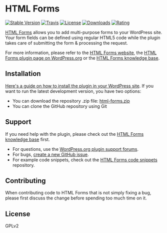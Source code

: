 HTML Forms
======================
[![Stable Version](https://poser.pugx.org/ibericode/html-forms/v/stable.svg)](https://packagist.org/packages/ibericode/html-forms)
[![Travis](https://img.shields.io/travis/ibericode/html-forms.svg)](https://travis-ci.org/ibericode/html-forms)
[![License](https://poser.pugx.org/ibericode/html-forms/license.svg)](https://packagist.org/packages/ibericode/html-forms)
[![Downloads](https://img.shields.io/wordpress/plugin/dt/html-forms.svg)](https://wordpress.org/plugins/html-forms/advanced/)
[![Rating](https://img.shields.io/wordpress/plugin/r/html-forms.svg)](https://wordpress.org/support/plugin/html-forms/reviews/)

[HTML Forms](https://htmlformsplugin.com/#utm_source=github&utm_medium=html-forms&utm_campaign=readme) allows you to add multi-purpose forms to your WordPress site. Your form fields can be defined using regular HTML5 code while the plugin takes care of submitting the form & processing the request. 

For more information, please refer to the [HTML Forms  website](https://htmlformsplugin.com/#utm_source=github&utm_medium=html-forms&utm_campaign=readme), the [HTML Forms plugin page on WordPress.org](https://wordpress.org/plugins/html-forms/) or the [HTML Forms knowledge base](https://kb.htmlformsplugin.com/#utm_source=github&utm_medium=html-forms&utm_campaign=readme).

## Installation

[Here's a guide on how to install the plugin in your WordPress site](https://wordpress.org/plugins/html-forms/#installation). If you want to run the latest development version, you have two options:

- You can download the repository .zip file: [html-forms.zip](https://github.com/ibericode/html-forms/archive/master.zip)
- You can clone the GitHub repository using Git

## Support

If you need help with the plugin, please check out the [HTML Forms knowledge base](https://kb.htmlformsplugin.com/#utm_source=github&utm_medium=html-forms&utm_campaign=readme) first. 

- For questions, use the [WordPress.org plugin support forums](https://wordpress.org/support/plugin/html-forms). 
- For bugs, [create a new GitHub issue](https://github.com/ibericode/html-forms/issues).
- For example code snippets, check out the [HTML Forms code snippets](https://github.com/ibericode/html-forms-code-snippets) repository.

## Contributing

When contributing code to HTML Forms that is not simply fixing a bug, please first discuss the change before spending too much time on it. 

## License

GPLv2
